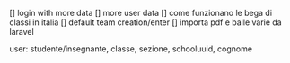 [] login with more data
[] more user data
[] come funzionano le bega di classi in italia
[] default team creation/enter
[] importa pdf e balle varie da laravel


user: studente/insegnante, classe, sezione, schooluuid, cognome
